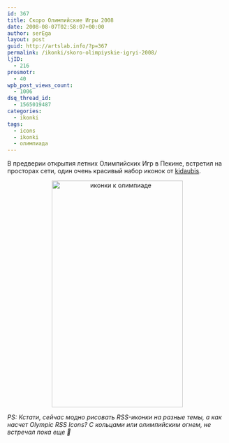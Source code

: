 ```yaml
---
id: 367
title: Скоро Олимпийские Игры 2008
date: 2008-08-07T02:58:07+00:00
author: serEga
layout: post
guid: http://artslab.info/?p=367
permalink: /ikonki/skoro-olimpiyskie-igryi-2008/
ljID:
  - 216
prosmotr:
  - 40
wpb_post_views_count:
  - 1006
dsq_thread_id:
  - 1565019487
categories:
  - ikonki
tags:
  - icons
  - ikonki
  - олимпиада
---
```

В предверии открытия летних Олимпийских Игр в Пекине, встретил на просторах сети, один очень красивый набор иконок от <a href="http://www.kidcomic.net/pjblog/article.asp?id=51" target="_blank">kidaubis</a>.

<p style="text-align: center;" align="center">
  <img class="aligncenter" src="http://googledrive.com/host/0B9lHVSSSdxdxd0hjdUdmRzY3Tjg/olympic_games_icons.jpg" alt="иконки к олимпиаде" width="300" height="519" />
</p>

_PS: Кстати, сейчас модно рисовать RSS-иконки на разные темы, а как насчет Olympic RSS Icons? С кольцами или олимпийским огнем, не встречал пока еще 🙂_